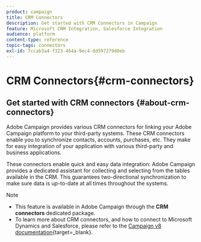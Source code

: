 ```yaml
---
product: campaign
title: CRM Connectors
description: Get started with CRM Connectors in Campaign
feature: Microsoft CRM Integration, Salesforce Integration
audience: platform
content-type: reference
topic-tags: connectors
exl-id: 7ccab3a4-f323-464a-9ec4-dd597279d0eb
---
```

# CRM Connectors{#crm-connectors}



## Get started with CRM connectors {#about-crm-connectors}

Adobe Campaign provides various CRM connectors for linking your Adobe Campaign platform to your third-party systems. These CRM connectors enable you to synchronize contacts, accounts, purchases, etc. They make for easy integration of your application with various third-party and business applications.

These connectors enable quick and easy data integration: Adobe Campaign provides a dedicated assistant for collecting and selecting from the tables available in the CRM. This guarantees two-directional synchronization to make sure data is up-to-date at all times throughout the systems.

>[!NOTE]
>
>* This feature is available in Adobe Campaign through the **CRM connectors** dedicated package.
>* To learn more about CRM connectors, and how to connect to Microsoft Dynamics and Salesforce, please refer to the [Campaign v8 documentation](https://experienceleague.adobe.com/en/docs/campaign/campaign-v8/connect/ac-crm/crm){target=_blank}.

<!--
### Compatible systems {#compatible-crm-systems-and-limitations}

Supported CRM and versions are detailed in Campaign [Compatibility matrix](../../rn/using/compatibility-matrix.md).

>[!NOTE]
>
>The CRM connectors only work with a secure URL (https).

### Implementation steps {#crm-implementation-steps}

Learn step-by-step procedure to connect Campaign and Microsoft Dynamics [in this section](../../platform/using/crm-ms-dynamics.md)


Learn step-by-step procedure to connect Campaign and Salesforce [in this section](../../platform/using/crm-sfdc.md)

-->
